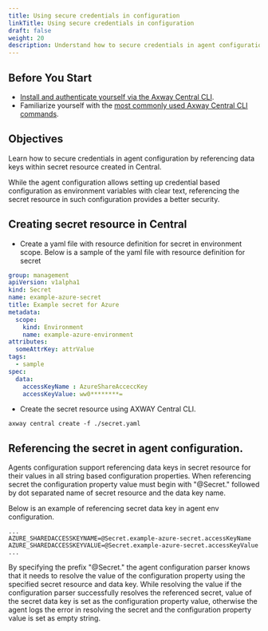 ```yaml
---
title: Using secure credentials in configuration
linkTitle: Using secure credentials in configuration
draft: false
weight: 20
description: Understand how to secure credentials in agent configuration by referencing data keys within secret resource in Central. 
---
```

## Before You Start

* [Install and authenticate yourself via the Axway Central CLI](/docs/central/cli_central/cli_install/).
* Familiarize yourself with the [most commonly used Axway Central CLI commands](/docs/central/cli_central/cli_command_reference/).

## Objectives

Learn how to secure credentials in agent configuration by referencing data keys within secret resource created in Central.

While the agent configuration allows setting up credential based configuration as environment variables with clear text, referencing the secret resource in such configuration provides a better security.

## Creating secret resource in Central

* Create a yaml file with resource definition for secret in environment scope. Below is a sample of the yaml file with resource definition for secret

```yml
group: management
apiVersion: v1alpha1
kind: Secret
name: example-azure-secret
title: Example secret for Azure
metadata:
  scope:
    kind: Environment
    name: example-azure-environment
attributes:
  someAttrKey: attrValue
tags:
  - sample
spec:
  data: 
    accessKeyName : AzureShareAcceccKey
    accessKeyValue: ww0********=
```

* Create the secret resource using AXWAY Central CLI.

```shell
axway central create -f ./secret.yaml
```

## Referencing the secret in agent configuration.

Agents configuration support referencing data keys in secret resource for their values in all string based configuration properties. When referencing secret the configuration property value must begin with "@Secret." followed by dot separated name of secret resource and the data key name. 

Below is an example of referencing secret data key in agent env configuration.

```shell
...
AZURE_SHAREDACCESSKEYNAME=@Secret.example-azure-secret.accessKeyName
AZURE_SHAREDACCESSKEYVALUE=@Secret.example-azure-secret.accessKeyValue
...
```

By specifying the prefix "@Secret." the agent configuration parser knows that it needs to resolve the value of the configuration property using the specified secret resource and data key. While resolving the value if the configuration parser successfully resolves the referenced secret, value of the secret data key is set as the configuration property value, otherwise the agent logs the error in resolving the secret and the configuration property value is set as empty string.
